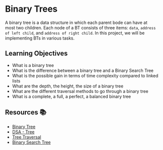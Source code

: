 # Binary Trees

A binary tree is a data structure in which each parent bode can have at most two children. Each node of a BT consists of three items: `data`, `address of left child`, and `address of right child`.
In this project, we will be implementing BTs in various tasks.

## Learning Objectives

- What is a binary tree
- What is the difference between a binary tree and a Binary Search Tree
- What is the possible gain in terms of time complexity compared to linked lists
- What are the depth, the height, the size of a binary tree
- What are the different traversal methods to go through a binary tree
- What is a complete, a full, a perfect, a balanced binary tree

## Resources :books:
- [Binary Tree](https://www.programiz.com/dsa/binary-tree)
- [DSA - Tree](https://www.tutorialspoint.com/data_structures_algorithms/tree_data_structure.htm)
- [Tree Traversal](https://www.programiz.com/dsa/tree-traversal)
- [Binary Search Tree](https://www.geeksforgeeks.org/binary-search-tree-data-structure/)
